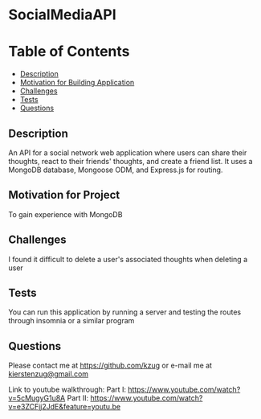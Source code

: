 
# SocialMediaAPI

# Table of Contents  
* [Description](#description)  
* [Motivation for Building Application](#motivation-for-project)  
* [Challenges](#challenges) 
* [Tests](#tests)
* [Questions](#questions)



## Description
 An API for a social network web application where users can share their thoughts, react to their friends' thoughts, and create a friend list. It uses a MongoDB database, Mongoose ODM, and Express.js for routing.
## Motivation for Project
 To gain experience with MongoDB  
## Challenges
  I found it difficult to delete a user's associated thoughts when deleting a user 
## Tests
 You can run this application by running a server and testing the routes through insomnia or a similar program
## Questions
Please contact me at https://github.com/kzug or e-mail me at kierstenzug@gmail.com

Link to youtube walkthrough:
Part I: https://www.youtube.com/watch?v=5cMugyG1u8A
Part II: https://www.youtube.com/watch?v=e3ZCFjj2JdE&feature=youtu.be
